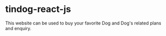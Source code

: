# tindog-react-js
This website can be used to buy your favorite  Dog and  Dog's related plans and enquiry. 

